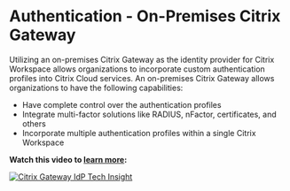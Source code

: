 ﻿---
layout: doc
h3InToc: true
contributedBy: Daniel Feller
specialThanksTo: Oscar Day
description: Utilize an on-premises Citrix Gateway as an identity provider for Citrix Workspace.
---
# Authentication - On-Premises Citrix Gateway

Utilizing an on-premises Citrix Gateway as the identity provider for Citrix Workspace allows organizations to incorporate custom authentication profiles into Citrix Cloud services. An on-premises Citrix Gateway allows organizations to have the following capabilities:

-  Have complete control over the authentication profiles
-  Integrate multi-factor solutions like RADIUS, nFactor, certificates, and others
-  Incorporate multiple authentication profiles within a single Citrix Workspace

**Watch this video to [learn more](https://www.youtube.com/watch?v=RGg-lAe99OA):**

[![Citrix Gateway IdP Tech Insight](/en-us/tech-zone/learn/media/shared_video-placeholder.png)](https://www.youtube.com/watch?v=RGg-lAe99OA)
